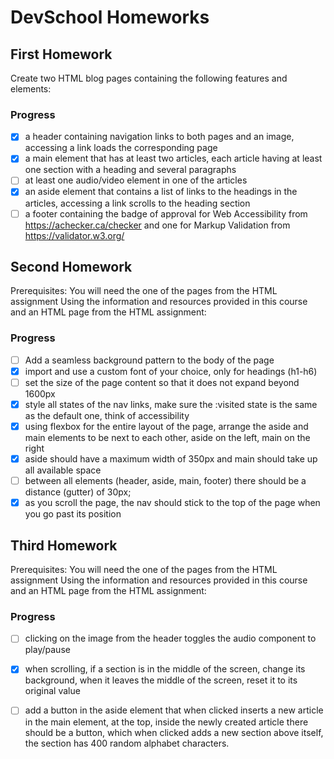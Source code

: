 # DevSchool Homeworks
## First Homework
Create two HTML blog pages containing the following features and elements:
### Progress
- [x] a header containing navigation links to both pages and an image, accessing a link loads the corresponding page
- [x] a main element that has at least two articles, each article having at least one section with a heading and several paragraphs
- [ ] at least one audio/video element in one of the articles
- [x] an aside element that contains a list of links to the headings in the articles, accessing a link scrolls to the heading section
- [ ] a footer containing the badge of approval for Web Accessibility from https://achecker.ca/checker and one for Markup Validation from https://validator.w3.org/

## Second Homework
Prerequisites: You will need the one of the pages from the HTML assignment
Using the information and resources provided in this course and an HTML page from the HTML assignment:
### Progress
- [ ] Add a seamless background pattern to the body of the page
- [x] import and use a custom font of your choice, only for headings (h1-h6)
- [ ] set the size of the page content so that it does not expand beyond 1600px
- [x] style all states of the nav links, make sure the :visited state is the same as the default one, think of accessibility
- [x] using flexbox for the entire layout of the page, arrange the aside and main elements to be next to each other, aside on the left, main on the right
- [x] aside should have a maximum width of 350px and main should take up all available space
- [ ] between all elements (header, aside, main, footer) there should be a distance (gutter) of 30px;
- [x] as you scroll the page, the nav should stick to the top of the page when you go past its position
## Third Homework
Prerequisites: You will need the one of the pages from the HTML assignment
Using the information and resources provided in this course and an HTML page from the HTML assignment:
### Progress
  - [ ] clicking on the image from the header toggles the audio component to play/pause
  - [x] when scrolling, if a section is in the middle of the screen, change its background, when it leaves the middle of the screen, reset it to its original value
  - [ ] add a button in the aside element that when clicked inserts a new article in the main element, at the top, inside the newly created article there should be a button, which when clicked adds a new section above itself, the section has 400 random alphabet characters. 

